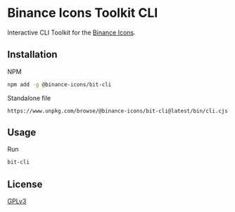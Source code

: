 # Binance Icons Toolkit CLI

Interactive CLI Toolkit for the [Binance Icons](https://github.com/VadimMalykhin/binance-icons).


## Installation

NPM

```sh
npm add -g @binance-icons/bit-cli
```
Standalone file

```
https://www.unpkg.com/browse/@binance-icons/bit-cli@latest/bin/cli.cjs
```

## Usage

Run

```sh
bit-cli
```

## License

[GPLv3](LICENSE)
